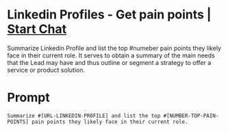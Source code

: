 

# Linkedin Profiles - Get pain points | [Start Chat](https://gptcall.net/chat.html?data=%7B%22contact%22%3A%7B%22id%22%3A%22f6e0c7b2-c686-422a-b3f9-4144f042e365%22%2C%22flow%22%3Atrue%7D%7D)
Summarize Linkedin Profile and list the top #numeber pain points they likely face in their current role. It serves to obtain a summary of the main needs that the Lead may have and thus outline or segment a strategy to offer a service or product solution.

# Prompt

```
Summarize #[URL-LINKEDIN-PROFILE] and list the top #[NUMBER-TOP-PAIN-POINTS] pain points they likely face in their current role.
```





